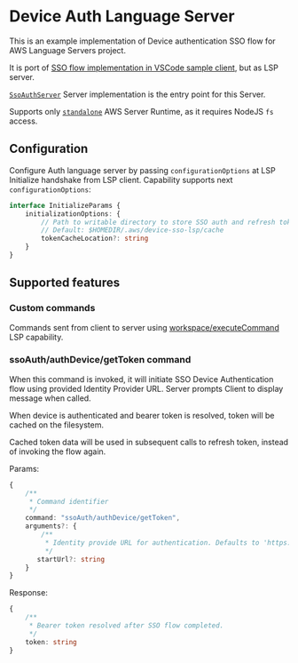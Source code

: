 # Device Auth Language Server

This is an example implementation of Device authentication SSO flow for AWS Language Servers project.

It is port of [SSO flow implementation in VSCode sample client](../../client/vscode/src/sso/builderId.ts), but as LSP server.

[`SsoAuthServer`](./src/language-server/SsoAuthServer.ts) Server implementation is the entry point for this Server. 

Supports only [`standalone`](https://github.com/aws/language-server-runtimes/blob/main/runtimes/runtimes/standalone.ts) AWS Server Runtime, as it requires NodeJS `fs` access.

## Configuration

Configure Auth language server by passing `configurationOptions` at LSP Initialize handshake from LSP client. Capability supports next `configurationOptions`:

```typescript
interface InitializeParams {
    initializationOptions: {
        // Path to writable directory to store SSO auth and refresh token cache
        // Default: $HOMEDIR/.aws/device-sso-lsp/cache
        tokenCacheLocation?: string
    }
}
```

## Supported features

### Custom commands

Commands sent from client to server using [workspace/executeCommand](https://microsoft.github.io/language-server-protocol/specifications/lsp/3.17/specification/#workspace_executeCommand) LSP capability.

### ssoAuth/authDevice/getToken command

When this command is invoked, it will initiate SSO Device Authentication flow using provided Identity Provider URL. Server prompts Client to display message when called.

When device is authenticated and bearer token is resolved, token will be cached on the filesystem.

Cached token data will be used in subsequent calls to refresh token, instead of invoking the flow again.

Params: 
```typescript
{
    /**
     * Command identifier
     */
    command: "ssoAuth/authDevice/getToken",
    arguments?: {
        /**
         * Identity provide URL for authentication. Defaults to 'https://view.awsapps.com/start', if not set.
         */
       startUrl?: string
    }
}
```

Response: 
```typescript
{
    /**
     * Bearer token resolved after SSO flow completed.
     */
    token: string
}
```